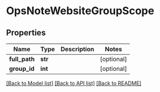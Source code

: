 # OpsNoteWebsiteGroupScope

## Properties
Name | Type | Description | Notes
------------ | ------------- | ------------- | -------------
**full_path** | **str** |  | [optional] 
**group_id** | **int** |  | [optional] 

[[Back to Model list]](../README.md#documentation-for-models) [[Back to API list]](../README.md#documentation-for-api-endpoints) [[Back to README]](../README.md)


